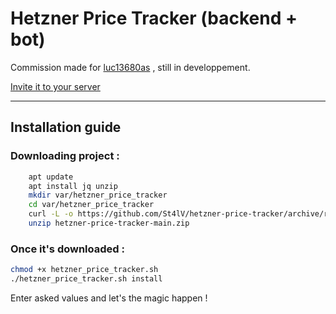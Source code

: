 # Hetzner Price Tracker (backend + bot)

Commission made for [luc13680as](https://github.com/luc13680as) , still in developpement.

[Invite it to your server](https://discord.com/oauth2/authorize?client_id=1357329831393497118) 

---

## Installation guide

### Downloading project :

```bash
    apt update
    apt install jq unzip
    mkdir var/hetzner_price_tracker
    cd var/hetzner_price_tracker
    curl -L -o https://github.com/St4lV/hetzner-price-tracker/archive/refs/heads/main.zip
    unzip hetzner-price-tracker-main.zip
```

### Once it's downloaded :

```bash
chmod +x hetzner_price_tracker.sh
./hetzner_price_tracker.sh install
```
Enter asked values and let's the magic happen !